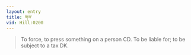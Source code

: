 ```yaml
---
layout: entry
title: གལ་
vid: Hill:0200
---
```

> To force, to press something on a person CD. To be liable for; to be subject to a tax DK.
